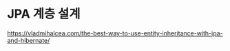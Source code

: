 # JPA 계층 설계


https://vladmihalcea.com/the-best-way-to-use-entity-inheritance-with-jpa-and-hibernate/